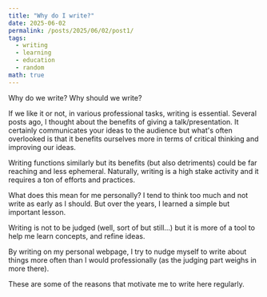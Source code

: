 ```yaml
---
title: "Why do I write?"
date: 2025-06-02
permalink: /posts/2025/06/02/post1/
tags:
  - writing
  - learning
  - education
  - random
math: true
---
```


Why do we write? Why should we write?

If we like it or not, in various professional tasks, writing is essential.
Several posts ago, I thought about the benefits of giving a talk/presentation.
It certainly communicates your ideas to the audience but what's often overlooked is that it benefits ourselves more in terms of critical thinking and improving our ideas.

Writing functions similarly but its benefits (but also detriments) could be far reaching and less ephemeral.
Naturally, writing is a high stake activity and it requires a ton of efforts and practices.

What does this mean for me personally? I tend to think too much and not write as early as I should.
But over the years, I learned a simple but important lesson.

Writing is not to be judged (well, sort of but still...) but it is more of a tool to help me learn concepts, and refine ideas.

By writing on my personal webpage, I try to nudge myself to write about things more often than I would professionally (as the judging part weighs in more there).

These are some of the reasons that motivate me to write here regularly.